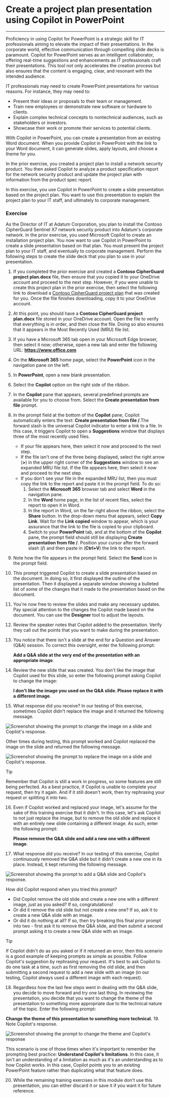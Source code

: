 
# Create a project plan presentation using Copilot in PowerPoint
---
Proficiency in using Copilot for PowerPoint is a strategic skill for IT professionals aiming to elevate the impact of their presentations. In the corporate world, effective communication through compelling slide decks is paramount. Copilot for PowerPoint serves as an intelligent collaborator, offering real-time suggestions and enhancements as IT professionals craft their presentations. This tool not only accelerates the creation process but also ensures that the content is engaging, clear, and resonant with the intended audience.

IT professionals may need to create PowerPoint presentations for various reasons. For instance, they may need to:

 -  Present their ideas or proposals to their team or management.
 -  Train new employees or demonstrate new software or hardware to clients.
 -  Explain complex technical concepts to nontechnical audiences, such as stakeholders or investors.
 -  Showcase their work or promote their services to potential clients.

With Copilot in PowerPoint, you can create a presentation from an existing Word document. When you provide Copilot in PowerPoint with the link to your Word document, it can generate slides, apply layouts, and choose a theme for you.

In the prior exercise, you created a project plan to install a network security product. You then asked Copilot to analyze a product specification report for the network security product and update the project plan with information from the product spec report.

In this exercise, you use Copilot in PowerPoint to create a slide presentation based on the project plan. You want to use this presentation to explain the project plan to your IT staff, and ultimately to corporate management.

### Exercise

As the Director of IT at Adatum Corporation, you plan to install the Contoso CipherGuard Sentinel X7 network security product into Adatum's corporate network. In the prior exercise, you used Microsoft Copilot to create an installation project plan. You now want to use Copilot in PowerPoint to create a slide presentation based on that plan. You must present the project plan to your IT staff, and eventually to corporate management. Perform the following steps to create the slide deck that you plan to use in your presentation.

1.  If you completed the prior exercise and created a **Contoso CipherGuard project plan.docx** file, then ensure that you copied it to your OneDrive account and proceed to the next step. However, if you were unable to create this project plan in the prior exercise, then select the following link to download a [Contoso CipherGuard project plan](https://edxinteractivepage.blob.core.windows.net/ms-4004/Contoso%20CipherGuard%20project%20plan.docx) that was created for you. Once the file finishes downloading, copy it to your OneDrive account.
2.  At this point, you should have a **Contoso CipherGuard project plan.docx** file stored in your OneDrive account. Open the file to verify that everything is in order, and then close the file. Doing so also ensures that it appears in the Most Recently Used (MRU) file list.
3.  If you have a Microsoft 365 tab open in your Microsoft Edge browser, then select it now; otherwise, open a new tab and enter the following URL: **https://www.office.com**
4.  On the **Microsoft 365** home page, select the **PowerPoint** icon in the navigation pane on the left.
5.  In **PowerPoint**, open a new blank presentation.
6.  Select the **Copilot** option on the right side of the ribbon.
7.  In the **Copilot** pane that appears, several predefined prompts are available for you to choose from. Select the **Create presentation from file** prompt.
8.  In the prompt field at the bottom of the **Copilot** pane, Copilot automatically enters the text: **Create presentation from file /**.The forward slash is the universal Copilot indicator to enter a link to a file. In this case, it triggers Copilot to open a **Suggestions** window that displays three of the most recently used files.
     -  If your file appears here, then select it now and proceed to the next step.
     -  If the file isn't one of the three being displayed, select the right arrow (**&gt;**) in the upper right corner of the **Suggestions** window to see an expanded MRU file list. If the file appears here, then select it now and proceed to the next step.
     -  If you don't see your file in the expanded MRU list, then you must copy the link to the report and paste it in the prompt field. To do so:
        1.  Select the **Microsoft 365** browser tab and select **Word** in the navigation pane.
        2.  In the **Word** home page, in the list of recent files, select the report to open it in Word.
        3.  In the report in Word, on the far-right above the ribbon, select the **Share** button. In the drop-down menu that appears, select **Copy Link**. Wait for the **Link copied** window to appear, which is your assurance that the link to the file is copied to your clipboard.
        4.  Switch to your **PowerPoint** tab, and at the bottom of the **Copilot** pane, the prompt field should still be displaying **Create presentation from file /**. Position your cursor after the forward slash (**/**) and then paste in (**Ctrl+V**) the link to the report.
9.  Note how the file appears in the prompt field. Select the **Send** icon in the prompt field.
10. This prompt triggered Copilot to create a slide presentation based on the document. In doing so, it first displayed the outline of the presentation. Then it displayed a separate window showing a bulleted list of some of the changes that it made to the presentation based on the document.
11. You're now free to review the slides and make any necessary updates. Pay special attention to the changes the Copilot made based on the document. You can use the **Designer** tool to adjust the layouts.
12. Review the speaker notes that Copilot added to the presentation. Verify they call out the points that you want to make during the presentation.
13. You notice that there isn't a slide at the end for a Question and Answer (Q&A) session. To correct this oversight, enter the following prompt:
    
    **Add a Q&A slide at the very end of the presentation with an appropriate image**.
14. Review the new slide that was created. You don't like the image that Copilot used for this slide, so enter the following prompt asking Copilot to change the image:
    
    **I don't like the image you used on the Q&A slide. Please replace it with a different image**.
15. What response did you receive? In our testing of this exercise, sometimes Copilot didn't replace the image and it returned the following message.
    
  ![Screenshot showing the prompt to change the image on a slide and Copilot's response.](../media/copilot-powerpoint-replace-message-1-030c583b.png) 
    
  Other times during testing, this prompt worked and Copilot replaced the image on the slide and returned the following message.
    
   ![Screenshot showing the prompt to replace the image on a slide and Copilot's response.](../media/copilot-powerpoint-replace-message-2-aa694058.png)
    
  > [!TIP]
  > Remember that Copilot is still a work in progress, so some features are still being perfected. As a best practice, if Copilot is unable to complete your request, then try it again. And if it still doesn't work, then try rephrasing your request or splitting it into two.
16. Even if Copilot worked and replaced your image, let's assume for the sake of this training exercise that it didn't. In this case, let's ask Copilot to not just replace the image, but to remove the old slide and replace it with an entirely new slide containing a different image. As such, enter the following prompt:
    
    **Please remove the Q&A slide and add a new one with a different image**.
17. What response did you receive? In our testing of this exercise, Copilot continuously removed the Q&A slide but it didn't create a new one in its place. Instead, it kept returning the following message.
    
   ![Screenshot showing the prompt to add a Q&A slide and Copilot's response.](../media/copilot-powerpoint-error-message-b164a414.png)
    
    
  How did Copilot respond when you tried this prompt?
      
-  Did Copilot remove the old slide and create a new one with a different image, just as you asked? If so, congratulations!
-  Or did it remove the old slide but not create a new one? If so, ask it to create a new Q&A slide with an image.
-  Or did it do nothing at all? If so, then try breaking this final prior prompt into two - first ask it to remove the Q&A slide, and then submit a second prompt asking it to create a new Q&A slide with an image.
    
  > [!TIP]
  > If Copilot didn't do as you asked or if it returned an error, then this scenario is a good example of keeping prompts as simple as possible. Follow Copilot's suggestion by rephrasing your request. It's best to ask Copilot to do one task at a time, such as first removing the old slide, and then submitting a second request to add a new slide with an image (in our testing, Copilot always used a different image with each request).
18. Regardless how the last few steps went in dealing with the Q&A slide, you decide to move forward and try one last thing. In reviewing the presentation, you decide that you want to change the theme of the presentation to something more appropriate due to the technical nature of the topic. Enter the following prompt:
    
 **Change the theme of this presentation to something more technical.**
19. Note Copilot's response.
    
   ![Screenshot showing the prompt to change the theme and Copilot's response](../media/copilot-powerpoint-design-message-9de87575.png)
    
    
This scenario is one of those times when it's important to remember the prompting best practice: **Understand Copilot's limitations**. In this case, it isn't an understanding of a limitation as much as it's an understanding as to how Copilot works. In this case, Copilot points you to an existing PowerPoint feature rather than duplicating what that feature does.

20. While the remaining training exercises in this module don't use this presentation, you can either discard it or save it if you want it for future reference.
